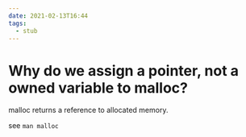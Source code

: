 ```yaml
---
date: 2021-02-13T16:44
tags: 
  - stub
---
```


# Why do we assign a pointer, not a owned variable to malloc?

malloc returns a reference to allocated memory.

see `man malloc`
